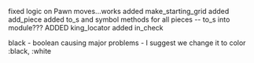 fixed logic on Pawn moves...works
added make_starting_grid
added add_piece
added to_s and symbol methods for all pieces -- to_s into module???
ADDED king_locator
added in_check

black - boolean causing major problems - I suggest we change it to color :black, :white
